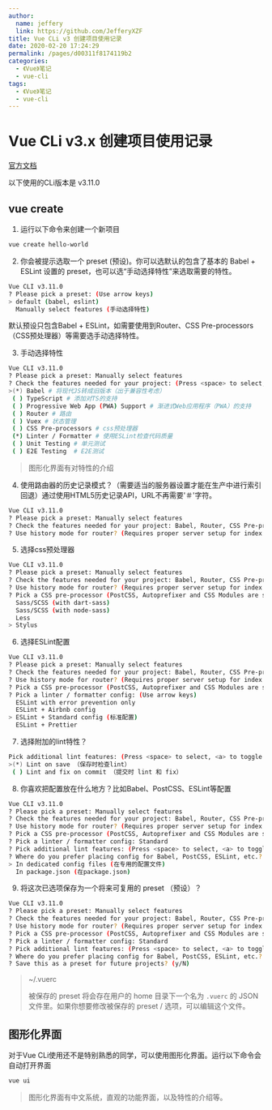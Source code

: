```yaml
---
author: 
  name: jeffery
  link: https://github.com/JefferyXZF
title: Vue CLi v3 创建项目使用记录
date: 2020-02-20 17:24:29
permalink: /pages/d00311f8174119b2
categories: 
  - 《Vue》笔记
  - vue-cli
tags: 
  - 《Vue》笔记
  - vue-cli
---
```

# Vue CLi v3.x 创建项目使用记录

[官方文档](https://cli.vuejs.org/zh/)

以下使用的CLi版本是 v3.11.0

## vue create

1. 运行以下命令来创建一个新项目

```sh
vue create hello-world
```

2. 你会被提示选取一个 preset (预设)。你可以选默认的包含了基本的 Babel + ESLint 设置的 preset，也可以选“手动选择特性”来选取需要的特性。

```sh
Vue CLI v3.11.0
? Please pick a preset: (Use arrow keys)
> default (babel, eslint)
  Manually select features (手动选择特性)
```

默认预设只包含Babel + ESLint，如需要使用到Router、CSS Pre-processors（CSS预处理器）等需要选手动选择特性。

3. 手动选择特性

```sh
Vue CLI v3.11.0
? Please pick a preset: Manually select features
? Check the features needed for your project: (Press <space> to select, <a> to toggle all, <i> to invert selection)
>(*) Babel # 将现代JS转成旧版本（出于兼容性考虑）
 ( ) TypeScript # 添加对TS的支持
 ( ) Progressive Web App (PWA) Support # 渐进式Web应用程序（PWA）的支持
 ( ) Router # 路由
 ( ) Vuex # 状态管理
 ( ) CSS Pre-processors # css预处理器
 (*) Linter / Formatter # 使用ESLint检查代码质量
 ( ) Unit Testing # 单元测试
 ( ) E2E Testing  # E2E测试
```

> 图形化界面有对特性的介绍

4. 使用路由器的历史记录模式？（需要适当的服务器设置才能在生产中进行索引回退）通过使用HTML5历史记录API，URL不再需要'＃'字符。

```sh
Vue CLI v3.11.0
? Please pick a preset: Manually select features
? Check the features needed for your project: Babel, Router, CSS Pre-processors, Linter
? Use history mode for router? (Requires proper server setup for index fallback in production) (Y/n)              
```

5. 选择css预处理器

```sh
Vue CLI v3.11.0
? Please pick a preset: Manually select features
? Check the features needed for your project: Babel, Router, CSS Pre-processors, Linter
? Use history mode for router? (Requires proper server setup for index fallback in production) Yes
? Pick a CSS pre-processor (PostCSS, Autoprefixer and CSS Modules are supported by default):
  Sass/SCSS (with dart-sass)
  Sass/SCSS (with node-sass)
  Less
> Stylus               
```

6. 选择ESLint配置

```sh
Vue CLI v3.11.0
? Please pick a preset: Manually select features
? Check the features needed for your project: Babel, Router, CSS Pre-processors, Linter
? Use history mode for router? (Requires proper server setup for index fallback in production) Yes
? Pick a CSS pre-processor (PostCSS, Autoprefixer and CSS Modules are supported by default): Stylus
? Pick a linter / formatter config: (Use arrow keys)
  ESLint with error prevention only
  ESLint + Airbnb config
> ESLint + Standard config (标准配置)
  ESLint + Prettier  
```

7. 选择附加的lint特性？

```sh
Pick additional lint features: (Press <space> to select, <a> to toggle all, <i> to invert selection)
>(*) Lint on save （保存时检查lint）
 ( ) Lint and fix on commit （提交时 lint 和 fix）
```

8. 你喜欢把配置放在什么地方？比如Babel、PostCSS、ESLint等配置

```sh
Vue CLI v3.11.0
? Please pick a preset: Manually select features
? Check the features needed for your project: Babel, Router, CSS Pre-processors, Linter
? Use history mode for router? (Requires proper server setup for index fallback in production) Yes
? Pick a CSS pre-processor (PostCSS, Autoprefixer and CSS Modules are supported by default): Stylus
? Pick a linter / formatter config: Standard
? Pick additional lint features: (Press <space> to select, <a> to toggle all, <i> to invert selection)Lint on save
? Where do you prefer placing config for Babel, PostCSS, ESLint, etc.? (Use arrow keys)
> In dedicated config files (在专用的配置文件)
  In package.json (在package.json)
```

9. 将这次已选项保存为一个将来可复用的 preset （预设）？

```sh
Vue CLI v3.11.0
? Please pick a preset: Manually select features
? Check the features needed for your project: Babel, Router, CSS Pre-processors, Linter
? Use history mode for router? (Requires proper server setup for index fallback in production) Yes
? Pick a CSS pre-processor (PostCSS, Autoprefixer and CSS Modules are supported by default): Stylus
? Pick a linter / formatter config: Standard
? Pick additional lint features: (Press <space> to select, <a> to toggle all, <i> to invert selection)Lint on save
? Where do you prefer placing config for Babel, PostCSS, ESLint, etc.? In dedicated config files
? Save this as a preset for future projects? (y/N) 
```

> ~/.vuerc
>
> 被保存的 preset 将会存在用户的 home 目录下一个名为 `.vuerc` 的 JSON 文件里。如果你想要修改被保存的 preset / 选项，可以编辑这个文件。



## 图形化界面

对于Vue CLi使用还不是特别熟悉的同学，可以使用图形化界面。运行以下命令会自动打开界面

```sh
vue ui
```

> 图形化界面有中文系统，直观的功能界面，以及特性的介绍等。

